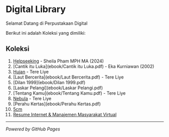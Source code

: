 # Digital Library
Selamat Datang di Perpustakaan Digital

Berikut ini adalah Koleksi yang dimiliki:

## Koleksi

1. [Helpseeking](ebook/Helpseeking.pdf) - Sheila Pham MPH MA (2024)
2. [Cantik itu Luka](ebook/Cantik itu Luka.pdf) - Eka Kurniawan (2002)
3. [Hujan](ebook/Hujan.pdf) - Tere Liye
4. [Laut Bercerita](ebook/Laut Bercerita.pdf) - Tere Liye
5. [Dilan 1999](ebook/Dilan 1999.pdf)
6. [Laskar Pelangi](ebook/Laskar Pelangi.pdf)
7. [Tentang Kamu](ebook/Tentang Kamu.pdf) - Tere Liye
8. [Nebula](ebook/Nebula.pdf) - Tere Liye
9. [Perahu Kertas](ebook/Perahu Kertas.pdf)
10. [5cm](ebook/5cm.pdf)
11. [Resume Internet & Manajemen Masyarakat Virtual](ResumeInternet&ManajemenMasyarakatVirtual.pdf)
---

*Powered by GitHub Pages* 
